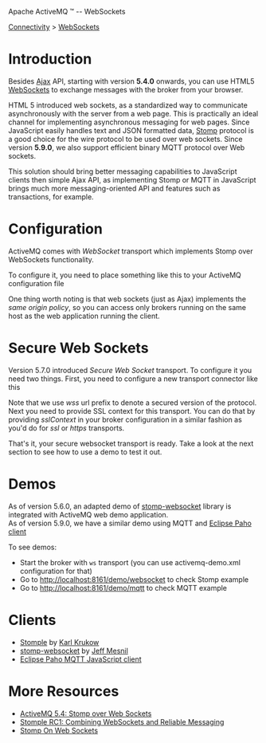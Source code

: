 Apache ActiveMQ ™ -- WebSockets 

[Connectivity](connectivity.html) > [WebSockets](websockets.html)


Introduction
============

Besides [Ajax](ajax.html) API, starting with version **5.4.0** onwards, you can use HTML5 [WebSockets](http://dev.w3.org/html5/websockets/) to exchange messages with the broker from your browser.

HTML 5 introduced web sockets, as a standardized way to communicate asynchronously with the server from a web page. This is practically an ideal channel for implementing asynchronous messaging for web pages. Since JavaScript easily handles text and JSON formatted data, [Stomp](http://activemq.apache.org/stomp/) protocol is a good choice for the wire protocol to be used over web sockets. Since version **5.9.0**, we also support efficient binary MQTT protocol over Web sockets.

This solution should bring better messaging capabilities to JavaScript clients then simple Ajax API, as implementing Stomp or MQTT in JavaScript brings much more messaging-oriented API and features such as transactions, for example.

Configuration
=============

ActiveMQ comes with _WebSocket_ transport which implements Stomp over WebSockets functionality.

To configure it, you need to place something like this to your ActiveMQ configuration file

<transportConnectors>
  <transportConnector name="websocket" uri="ws://0.0.0.0:61614"/>
</transportConnectors>

One thing worth noting is that web sockets (just as Ajax) implements the _same origin policy_, so you can access only brokers running on the same host as the web application running the client.

Secure Web Sockets
==================

Version 5.7.0 introduced _Secure Web Socket_ transport. To configure it you need two things. First, you need to configure a new transport connector like this

<transportConnectors>
  <transportConnector name="secure_websocket" uri="wss://0.0.0.0:61614"/>
</transportConnectors>

Note that we use _wss_ url prefix to denote a secured version of the protocol. Next you need to provide SSL context for this transport. You can do that by providing _sslContext_ in your broker configuration in a similar fashion as you'd do for _ssl_ or _https_ transports.

<sslContext>
    <sslContext keyStore="file:${activemq.conf}/broker.ks"
                keyStorePassword="password" trustStore="file:${activemq.conf}/broker.ts"
                trustStorePassword="password"
    />
</sslContext>

That's it, your secure websocket transport is ready. Take a look at the next section to see how to use a demo to test it out.

Demos
=====

As of version 5.6.0, an adapted demo of [stomp-websocket](http://github.com/jmesnil/stomp-websocket) library is integrated with ActiveMQ web demo application.  
As of version 5.9.0, we have a similar demo using MQTT and [Eclipse Paho client](http://git.eclipse.org/c/paho/org.eclipse.paho.mqtt.javascript.git)

To see demos:

*   Start the broker with `ws` transport (you can use activemq-demo.xml configuration for that)
*   Go to [http://localhost:8161/demo/websocket](http://localhost:8161/demo/websocket) to check Stomp example
*   Go to [http://localhost:8161/demo/mqtt](http://localhost:8161/demo/mqtt) to check MQTT example

Clients
=======

*   [Stomple](http://github.com/krukow/stomple) by [Karl Krukow](http://blog.higher-order.net/)
*   [stomp-websocket](http://github.com/jmesnil/stomp-websocket) by [Jeff Mesnil](http://jmesnil.net/weblog/)
*   [Eclipse Paho MQTT JavaScript client](http://git.eclipse.org/c/paho/org.eclipse.paho.mqtt.javascript.git)

More Resources
==============

*   [ActiveMQ 5.4: Stomp over Web Sockets](http://www.nighttale.net/activemq/activemq-54-stomp-over-web-sockets.html)
*   [Stomple RC1: Combining WebSockets and Reliable Messaging](http://blog.higher-order.net/2010/06/01/stomple-rc1-combining-websockets-and-reliable-messaging/)
*   [Stomp On Web Sockets](http://jmesnil.net/stomp-websocket/doc/)


